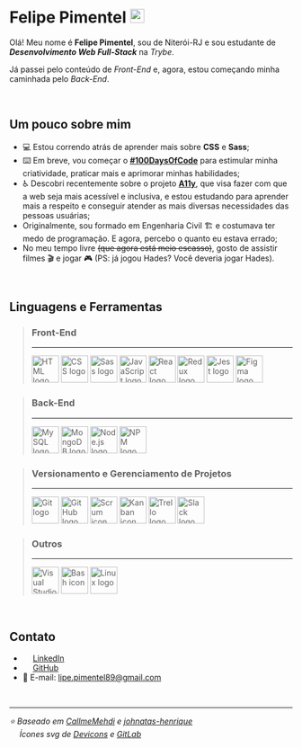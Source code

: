 # Felipe Pimentel <a href="https://www.linkedin.com/in/felipe-pimentel-web-dev/" target="_blank"><img height="25" src="https://raw.githubusercontent.com/devicons/devicon/7a4ca8aa871d6dca81691e018d31eed89cb70a76/icons/linkedin/linkedin-original.svg"></a>

Olá! Meu nome é **Felipe Pimentel**, sou de Niterói-RJ e sou estudante de ***Desenvolvimento Web Full-Stack*** na *Trybe*.

Já passei pelo conteúdo de *Front-End* e, agora, estou começando minha caminhada pelo *Back-End*.

<br>

## Um pouco sobre mim

- 💻 Estou correndo atrás de aprender mais sobre **CSS** e **Sass**;
- ⌨️ Em breve, vou começar o <a href="https://www.100daysofcode.com" target="_blank">**#100DaysOfCode**</a> para estimular minha criatividade, praticar mais e aprimorar minhas habilidades;
- ♿ Descobri recentemente sobre o projeto <a href="https://www.a11yproject.com" target="_blank">**A11y**</a>, que visa fazer com que a web seja mais acessível e inclusiva, e estou estudando para aprender mais a respeito e conseguir atender as mais diversas necessidades das pessoas usuárias;
- Originalmente, sou formado em Engenharia Civil 🏗️ e costumava ter medo de programação. E agora, percebo o quanto eu estava errado;
- No meu tempo livre ~~(que agora está meio escasso)~~, gosto de assistir filmes 🎬 e jogar 🎮 (PS: já jogou Hades? Você deveria jogar Hades).

<br>

## Linguagens e Ferramentas

> ### Front-End
> ---
> ![HTML logo](https://raw.githubusercontent.com/devicons/devicon/7a4ca8aa871d6dca81691e018d31eed89cb70a76/icons/html5/html5-original.svg#skills)
  ![CSS logo](https://raw.githubusercontent.com/devicons/devicon/7a4ca8aa871d6dca81691e018d31eed89cb70a76/icons/css3/css3-original.svg#skills)
  ![Sass logo](https://raw.githubusercontent.com/devicons/devicon/7a4ca8aa871d6dca81691e018d31eed89cb70a76/icons/sass/sass-original.svg#skills)
  ![JavaScript logo](https://raw.githubusercontent.com/devicons/devicon/7a4ca8aa871d6dca81691e018d31eed89cb70a76/icons/javascript/javascript-original.svg#skills)
  ![React logo](https://raw.githubusercontent.com/devicons/devicon/7a4ca8aa871d6dca81691e018d31eed89cb70a76/icons/react/react-original.svg#skills)
  ![Redux logo](https://raw.githubusercontent.com/devicons/devicon/7a4ca8aa871d6dca81691e018d31eed89cb70a76/icons/redux/redux-original.svg#skills)
  ![Jest logo](https://raw.githubusercontent.com/devicons/devicon/9f4f5cdb393299a81125eb5127929ea7bfe42889/icons/jest/jest-plain.svg#skills)
  ![Figma logo](https://raw.githubusercontent.com/devicons/devicon/7a4ca8aa871d6dca81691e018d31eed89cb70a76/icons/figma/figma-original.svg#skills)
  <!-- ![Next.js logo](https://raw.githubusercontent.com/devicons/devicon/9f4f5cdb393299a81125eb5127929ea7bfe42889/icons/nextjs/nextjs-original.svg#skills) -->

> ### Back-End
> ---
> ![MySQL logo](https://raw.githubusercontent.com/devicons/devicon/master/icons/mysql/mysql-original-wordmark.svg#skills)
  ![MongoDB logo](https://raw.githubusercontent.com/devicons/devicon/9f4f5cdb393299a81125eb5127929ea7bfe42889/icons/mongodb/mongodb-original-wordmark.svg#skills)
  ![Node.js logo](https://raw.githubusercontent.com/devicons/devicon/9f4f5cdb393299a81125eb5127929ea7bfe42889/icons/nodejs/nodejs-original.svg#skills)
  ![NPM logo](https://raw.githubusercontent.com/devicons/devicon/9f4f5cdb393299a81125eb5127929ea7bfe42889/icons/npm/npm-original-wordmark.svg#skills)


> ### Versionamento e Gerenciamento de Projetos
> ---
> ![Git logo](https://raw.githubusercontent.com/devicons/devicon/7a4ca8aa871d6dca81691e018d31eed89cb70a76/icons/git/git-original.svg#skills)
  ![GitHub logo](https://raw.githubusercontent.com/devicons/devicon/7a4ca8aa871d6dca81691e018d31eed89cb70a76/icons/github/github-original.svg#skills)
  ![Scrum icon](https://about.gitlab.com/images/icons/scrum.svg#skills)
  ![Kanban icon](https://about.gitlab.com/images/icons/kanban.svg#skills)
  ![Trello logo](https://raw.githubusercontent.com/devicons/devicon/7a4ca8aa871d6dca81691e018d31eed89cb70a76/icons/trello/trello-plain.svg#skills)
  ![Slack logo](https://raw.githubusercontent.com/devicons/devicon/7a4ca8aa871d6dca81691e018d31eed89cb70a76/icons/slack/slack-original.svg#skills)

> ### Outros
> ---
> ![Visual Studio Code logo](https://raw.githubusercontent.com/devicons/devicon/9f4f5cdb393299a81125eb5127929ea7bfe42889/icons/vscode/vscode-original.svg#skills)
  ![Bash icon](https://raw.githubusercontent.com/devicons/devicon/7a4ca8aa871d6dca81691e018d31eed89cb70a76/icons/bash/bash-original.svg#skills)
  ![Linux logo](https://raw.githubusercontent.com/devicons/devicon/7a4ca8aa871d6dca81691e018d31eed89cb70a76/icons/linux/linux-original.svg#skills)

<br>

## Contato

- <img height="14" src="https://raw.githubusercontent.com/devicons/devicon/7a4ca8aa871d6dca81691e018d31eed89cb70a76/icons/linkedin/linkedin-original.svg"> <a href="https://www.linkedin.com/in/felipe-pimentel-web-dev/" target="_blank">LinkedIn</a><br>
- <img height="14" src="https://raw.githubusercontent.com/devicons/devicon/7a4ca8aa871d6dca81691e018d31eed89cb70a76/icons/github/github-original.svg"> <a href="https://github.com/felipe-pimentel" target="_blank">GitHub</a><br>
- 📧 E-mail: lipe.pimentel89@gmail.com

<br>

---

*⭐️ Baseado em <a href="https://github.com/CallmeMehdi" target="_blank">CallmeMehdi</a> e <a href="https://github.com/johnatas-henrique" target="_blank">johnatas-henrique</a>*<br>
*<img height="14" src="https://symbols.getvecta.com/stencil_96/138_svg-icon.bc6ac74047.svg"> Ícones svg de <a href="https://github.com/devicons/devicon" target="_blank">Devicons</a> e <a href="https://about.gitlab.com/topics/agile-delivery/" target="_blank" >GitLab</a>*

<style type="text/css" rel="stylesheet">
  img[src*="#skills"] {
    height: 3rem;
  }
</style>
